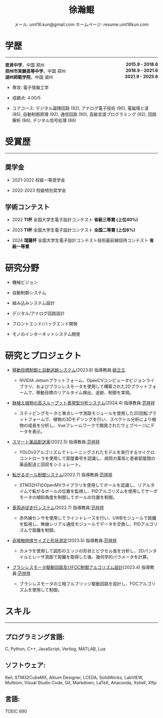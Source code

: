 # <center>**徐瀚鲲**</center>
<center>
メール: uint16.kun@gmail.com  ホームページ: resume.uint16kun.com
</center>

# 学歴

***

<div><span><b>思贤中学</b>，中国 郑州</span><span style="float:right"><b>2015.9 - 2018.6</b></span></div> 
<div><span><b>郑州市実験高等中学</b>，中国 郑州</span><span style="float:right"><b>2018.9 - 2021.6</b></span></div> 
<div><span><b>湖州師範学院</b>，中国 湖州</span><span style="float:right"><b>2021.9 - 2025.6</b></span></div> 

-   専攻: 電子情報工学

-   成績点: 4.00/5

-   コアコース: デジタル論理回路 (92), アナログ電子技術 (90), 電磁場と波 (85), 自動制御原理 (92), 通信回路 (90), 高級言語プログラミング (92), 回路解析 (86), デジタル信号処理 (86)

# 受賞歴

***

## 奨学金

-   2021-2022 校級一等奨学金

-   2022-2023 校級特別奨学金

## 学術コンテスト

-   2022 **TI杯** 全国大学生電子設計コンテスト **省級三等賞 (上位40%)**

-   2023 **TI杯** 全国大学生電子設計コンテスト **全国二等賞 (上位8%)**

-   2024 **瑞薩杯** 全国大学生電子設計コンテスト技術最前線招待コンテスト **省級一等賞** 

# 研究分野

-   機械ビジョン

-   自動制御システム

-   組み込みシステム設計

-   デジタル/アナログ回路設計

-   フロントエンド/バックエンド開発

-   モノのインターネットシステム開発

# 研究とプロジェクト

-   [移動目標制御と自動追跡システム](https://resume.uint16kun.com/jp/my-projects/Moving%20target%20control%20and%20automatic%20tracking%20system.html)(2023.8) 指導教員:[姚立立](http://xxgcxy.zjhu.edu.cn/2023/0411/c5546a193663/page.htm)

    -   NVIDIA Jetsonプラットフォーム、OpenCVコンピュータビジョンライブラリ、およびブラシレスモータを使用して構築された2Dプラットフォームで、移動目標のリアルタイム検出、追跡、制御を実現。

-   [鉢植え植物の高スループット表現型分析システム](https://resume.uint16kun.com/jp/my-projects/High-throughput%20phenotyping%20system%20for%20potted%20plants.html)(2024.4) 指導教員:[范祥祥](http://xxgcxy.zjhu.edu.cn/2021/0326/c5544a166633/page.htm)

    -   ステッピングモータと単点レーザ測距モジュールを使用した2D回転プラットフォームで、植物の3Dモデリングを行い、スペクトル分析により植物の成長を分析し、Vueフレームワークで開発されたウェブページにデータを表示。

-   [スマート薬品配送車](https://resume.uint16kun.com/jp/my-projects/Smart%20medicine%20delivery%20car.html)(2022.5) 指導教員:[范祥祥](http://xxgcxy.zjhu.edu.cn/2021/0326/c5544a166633/page.htm)

    -   YOLOv3アルゴリズムでトレーニングされたモデルを実行するマイクロコントローラを使用して部屋番号を認識し、病院の薬局と患者部屋間の薬品配送と回収をシミュレート。

-   [転がるボール制御システム](https://resume.uint16kun.com/jp/my-projects/Rolling%20ball%20control%20system.html)(2022.7) 指導教員:[范祥祥](http://xxgcxy.zjhu.edu.cn/2021/0326/c5544a166633/page.htm)

    -   STM32H7のOpenMVライブラリを使用してボールを認識し、リアルタイムで転がるボールの位置を監視し、PIDアルゴリズムを使用してサーボモータの傾斜角度を制御してボールの位置を制御。

-   [車両追従走行システム](https://resume.uint16kun.com/jp/my-projects/Car%20following%20driving%20system.html)(2022.7) 指導教員:[范祥祥](http://xxgcxy.zjhu.edu.cn/2021/0326/c5544a166633/page.htm)

    -   赤外線センサを使用してライントレースを行い、UWBモジュールで距離を監視し、無線シリアル通信モジュールでデータを交換し、PIDアルゴリズムで距離を制御。

-   [非接触物体サイズと形状測定](https://resume.uint16kun.com/jp/my-projects/Non-contact%20object%20size%20and%20shape%20measurement.html)(2023.5) 指導教員:[范祥祥](http://xxgcxy.zjhu.edu.cn/2021/0326/c5544a166633/page.htm)

    -   カメラを使用して図形のエッジの形状とピクセル長を分析し、2Dパンタイルとレーザ測距で距離を取得した後、幾何学的パラメータを計算。

-   [ブラシレスモータ駆動回路及びFOC制御アルゴリズム設計](https://resume.uint16kun.com/jp/my-projects/Brushless%20motor%20drive%20circuit%20and%20FOC%20control%20algorithm%20design.html)(2023.4) 指導教員:[范祥祥](http://xxgcxy.zjhu.edu.cn/2021/0326/c5544a166633/page.htm)

    -   ブラシレスモータの三相フルブリッジ駆動回路を設計し、FOCアルゴリズムを使用して制御。

# スキル

***

## プログラミング言語:

C, Python, C++, JavaScript, Verilog, MATLAB, Lua

## ソフトウェア:

Keil, STM32CubeMX, Altium Designer, LCEDA, SolidWorks, LabVIEW, Multisim, Visual Studio Code, Git, Markdown, LaTeX, Anaconda, Xshell, Xftp

## 言語:

TOEIC 690